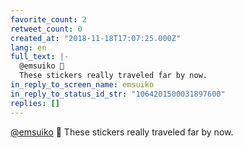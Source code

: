 ```yaml
---
favorite_count: 2
retweet_count: 0
created_at: "2018-11-18T17:07:25.000Z"
lang: en
full_text: |-
  @emsuiko 👋
  These stickers really traveled far by now.
in_reply_to_screen_name: emsuiko
in_reply_to_status_id_str: "1064201500031897600"
replies: []
---
```


[@emsuiko](https://twitter.com/emsuiko) 👋 These stickers really traveled far by
now.
